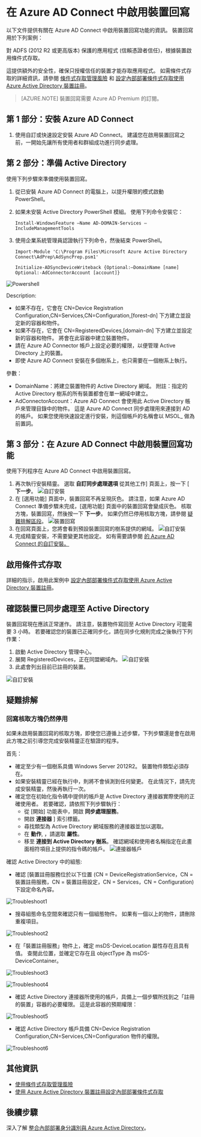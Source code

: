 <properties
    pageTitle="Azure AD Connect：啟用裝置回寫 | Microsoft Azure"
    description="本文詳細說明如何使用 Azure AD Connect 啟用裝置回寫"
    services="active-directory"
    documentationCenter=""
    authors="billmath"
    manager="StevenPo"
    editor="curtand"/>

<tags
    ms.service="active-directory"  
    ms.workload="identity"
    ms.tgt_pltfrm="na"
    ms.devlang="na"
    ms.topic="article"
    ms.date="11/12/2015"
    ms.author="billmath;andkjell"/>

# 在 Azure AD Connect 中啟用裝置回寫

以下文件提供有關在 Azure AD Connect 中啟用裝置回寫功能的資訊。 裝置回寫用於下列案例：

對 ADFS (2012 R2 或更高版本) 保護的應用程式 (信賴憑證者信任)，根據裝置啟用條件式存取。

這提供額外的安全性，確保只授權信任的裝置才能存取應用程式。 如需條件式存取的詳細資訊，請參閱 [條件式存取管理風險](active-directory-conditional-access.md) 和 [設定內部部署條件式存取使用 Azure Active Directory 裝置註冊](https://msdn.microsoft.com/library/azure/dn788908.aspx)。

>[AZURE.NOTE] 裝置回寫需要 Azure AD Premium 的訂閱。


## 第 1 部分：安裝 Azure AD Connect
1. 使用自訂或快速設定安裝 Azure AD Connect。 建議您在啟用裝置回寫之前，一開始先讓所有使用者和群組成功進行同步處理。

## 第 2 部分：準備 Active Directory
使用下列步驟來準備使用裝置回寫。

1.  從已安裝 Azure AD Connect 的電腦上，以提升權限的模式啟動 PowerShell。

2.  如果未安裝 Active Directory PowerShell 模組。 使用下列命令安裝它：

    `Install-WindowsFeature –Name AD-DOMAIN-Services –IncludeManagementTools`

3.  使用企業系統管理員認證執行下列命令，然後結束 PowerShell。

    `Import-Module 'C:\Program Files\Microsoft Azure Active Directory Connect\AdPrep\AdSyncPrep.psm1'`

    `Initialize-ADSyncDeviceWriteback {Optional:–DomainName [name] Optional:-AdConnectorAccount [account]}`


![Powershell](./media/active-directory-aadconnect-get-started-custom-device-writeback/powershell.png)

Description:

- 如果不存在，它會在 CN=Device Registration Configuration,CN=Services,CN=Configuration,[forest-dn] 下方建立並設定新的容器和物件。
- 如果不存在，它會在 CN=RegisteredDevices,[domain-dn] 下方建立並設定新的容器和物件。 將會在此容器中建立裝置物件。
- 請在 Azure AD Connector 帳戶上設定必要的權限，以便管理 Active Directory 上的裝置。
- 即使 Azure AD Connect 安裝在多個樹系上，也只需要在一個樹系上執行。

參數：

- DomainName：將建立裝置物件的 Active Directory 網域。 附註：指定的 Active Directory 樹系的所有裝置都會在單一網域中建立。
- AdConnectorAccount：Azure AD Connect 會使用此 Active Directory 帳戶來管理目錄中的物件。 這是 Azure AD Connect 同步處理用來連接到 AD 的帳戶。 如果您使用快速設定進行安裝，則這個帳戶的名稱會以 MSOL_ 做為前置詞。

## 第 3 部分：在 Azure AD Connect 中啟用裝置回寫功能
使用下列程序在 Azure AD Connect 中啟用裝置回寫。

1.  再次執行安裝精靈。 選取 **自訂同步處理選項** 從其他工作] 頁面上，按一下 [ **下一步**。
![自訂安裝](./media/active-directory-aadconnect-get-started-custom-device-writeback/devicewriteback2.png)
2.  在 [選用功能] 頁面中，裝置回寫不再呈現灰色。 請注意，如果 Azure AD Connect 準備步驟未完成，[選用功能] 頁面中的裝置回寫會變成灰色。 核取方塊，裝置回寫，然後按一下 **下一步**。 如果仍然已停用核取方塊，請參閱 [疑難排解區段](#the-writeback-checkbox-is-still-disabled)。
![裝置回寫](./media/active-directory-aadconnect-get-started-custom-device-writeback/devicewriteback3.png)
3.  在回寫頁面上，您將會看到預設裝置回寫的樹系提供的網域。
![自訂安裝](./media/active-directory-aadconnect-get-started-custom-device-writeback/devicewriteback4.png)
4.  完成精靈安裝，不需要變更其他設定。 如有需要請參閱 [的 Azure AD Connect 的自訂安裝。](active-directory-aadconnect-get-started-custom.md)


## 啟用條件式存取
詳細的指示，啟用此案例中 [設定內部部署條件式存取使用 Azure Active Directory 裝置註冊](https://msdn.microsoft.com/library/azure/dn788908.aspx)。

## 確認裝置已同步處理至 Active Directory
裝置回寫現在應該正常運作。 請注意，裝置物件寫回至 Active Directory 可能需要 3 小時。  若要確認您的裝置已正確同步化，請在同步化規則完成之後執行下列作業：

1.  啟動 Active Directory 管理中心。
2.  展開 RegisteredDevices，正在同盟網域內。
![自訂安裝](./media/active-directory-aadconnect-get-started-custom-device-writeback/devicewriteback5.png)
3.  此處會列出目前已註冊的裝置。

![自訂安裝](./media/active-directory-aadconnect-get-started-custom-device-writeback/devicewriteback6.png)

## 疑難排解

### 回寫核取方塊仍然停用
如果未啟用裝置回寫的核取方塊，即使您已遵循上述步驟，下列步驟還是會在啟用此方塊之前引導您完成安裝精靈正在驗證的程序。

首先：

- 確定至少有一個樹系具備 Windows Server 2012R2。 裝置物件類型必須存在。
- 如果安裝精靈已經在執行中，則將不會偵測到任何變更。 在此情況下，請先完成安裝精靈，然後再執行一次。
- 確定您在初始化指令碼中提供的帳戶是 Active Directory 連接器實際使用的正確使用者。 若要確認，請依照下列步驟執行：
    - 從 [開始] 功能表中，開啟 **同步處理服務**。
    - 開啟 **連接器** ] 索引標籤。
    - 尋找類型為 Active Directory 網域服務的連接器並加以選取。
    - 在 **動作**, ，請選取 **屬性**。
    - 移至 **連接到 Active Directory 樹系**。 確認網域和使用者名稱指定在此畫面相符項目上提供的指令碼的帳戶。
![連接器帳戶](./media/active-directory-aadconnect-get-started-custom-device-writeback/connectoraccount.png)

確認 Active Directory 中的組態:
- 確認 [裝置註冊服務位於以下位置 (CN = DeviceRegistrationService，CN = 裝置註冊服務，CN = 裝置註冊設定，CN = Services，CN = Configuration) 下設定命名內容。

![Troubleshoot1](./media/active-directory-aadconnect-get-started-custom-device-writeback/troubleshoot1.png)

- 搜尋組態命名空間來確認只有一個組態物件。 如果有一個以上的物件，請刪除重複項目。

![Troubleshoot2](./media/active-directory-aadconnect-get-started-custom-device-writeback/troubleshoot2.png)

- 在「裝置註冊服務」物件上，確定 msDS-DeviceLocation 屬性存在且具有值。 查閱此位置，並確定它存在且 objectType 為  msDS-DeviceContainer。

![Troubleshoot3](./media/active-directory-aadconnect-get-started-custom-device-writeback/troubleshoot3.png)

![Troubleshoot4](./media/active-directory-aadconnect-get-started-custom-device-writeback/troubleshoot4.png)

- 確認 Active Directory 連接器所使用的帳戶，具備上一個步驟所找到之「註冊的裝置」容器的必要權限。 這是此容器的預期權限：

![Troubleshoot5](./media/active-directory-aadconnect-get-started-custom-device-writeback/troubleshoot5.png)

- 確認 Active Directory 帳戶具備 CN=Device Registration Configuration,CN=Services,CN=Configuration 物件的權限。

![Troubleshoot6](./media/active-directory-aadconnect-get-started-custom-device-writeback/troubleshoot6.png)

## 其他資訊
- [使用條件式存取管理風險](active-directory-conditional-access.md)
- [使用 Azure Active Directory 裝置註冊設定內部部署條件式存取](https://msdn.microsoft.com/library/azure/dn788908.aspx)

## 後續步驟
深入了解 [整合內部部署身分識別與 Azure Active Directory](active-directory-aadconnect.md)。


